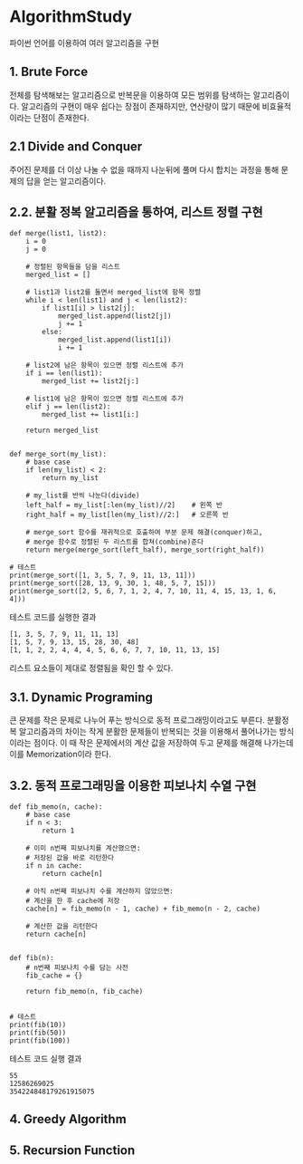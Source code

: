 # AlgorithmStudy
파이썬 언어를 이용하여 여러 알고리즘을 구현

## 1. Brute Force
전체를 탐색해보는 알고리즘으로 반복문을 이용하여 모든 범위를 탐색하는 알고리즘이다.
알고리즘의 구현이 매우 쉽다는 장점이 존재하지만, 연산량이 많기 때문에 비효율적이라는 단점이 존재한다.
## 2.1 Divide and Conquer
주어진 문제를 더 이상 나눌 수 없을 때까지 나눈뒤에 풀며 다시 합치는 과정을 통해 문제의 답을 얻는 알고리즘이다.

## 2.2. 분활 정복 알고리즘을 통하여, 리스트 정렬 구현
```
def merge(list1, list2):
    i = 0
    j = 0

    # 정렬된 항목들을 담을 리스트
    merged_list = []

    # list1과 list2를 돌면서 merged_list에 항목 정렬
    while i < len(list1) and j < len(list2):
        if list1[i] > list2[j]:
            merged_list.append(list2[j])
            j += 1
        else:
            merged_list.append(list1[i])
            i += 1

    # list2에 남은 항목이 있으면 정렬 리스트에 추가
    if i == len(list1):
        merged_list += list2[j:]

    # list1에 남은 항목이 있으면 정렬 리스트에 추가
    elif j == len(list2):
        merged_list += list1[i:]

    return merged_list


def merge_sort(my_list):
    # base case
    if len(my_list) < 2:
        return my_list

    # my_list를 반씩 나눈다(divide)
    left_half = my_list[:len(my_list)//2]    # 왼쪽 반
    right_half = my_list[len(my_list)//2:]   # 오른쪽 반

    # merge_sort 함수를 재귀적으로 호출하여 부분 문제 해결(conquer)하고,
    # merge 함수로 정렬된 두 리스트를 합쳐(combine)준다
    return merge(merge_sort(left_half), merge_sort(right_half))

# 테스트
print(merge_sort([1, 3, 5, 7, 9, 11, 13, 11]))
print(merge_sort([28, 13, 9, 30, 1, 48, 5, 7, 15]))
print(merge_sort([2, 5, 6, 7, 1, 2, 4, 7, 10, 11, 4, 15, 13, 1, 6, 4]))
```
테스트 코드를 실행한 결과
```
[1, 3, 5, 7, 9, 11, 11, 13]
[1, 5, 7, 9, 13, 15, 28, 30, 48]
[1, 1, 2, 2, 4, 4, 4, 5, 6, 6, 7, 7, 10, 11, 13, 15]
```
리스트 요소들이 제대로 정렬됨을 확인 할 수 있다.
## 3.1. Dynamic Programing
큰 문제를 작은 문제로 나누어 푸는 방식으로 동적 프로그래밍이라고도 부른다. 분활정복 알고리즘과의 차이는 작게 분활한 문제들이 반복되는 것을 이용해서 풀어나가는 방식이라는 점이다. 이 때 작은 문제에서의 계산 값을 저장하여 두고 문제를 해결해 나가는데 이를 Memorization이라 한다.

## 3.2. 동적 프로그래밍을 이용한 피보나치 수열 구현
```
def fib_memo(n, cache):
    # base case
    if n < 3:
        return 1

    # 이미 n번째 피보나치를 계산했으면:
    # 저장된 값을 바로 리턴한다
    if n in cache:
        return cache[n]

    # 아직 n번째 피보나치 수를 계산하지 않았으면:
    # 계산을 한 후 cache에 저장
    cache[n] = fib_memo(n - 1, cache) + fib_memo(n - 2, cache)

    # 계산한 값을 리턴한다
    return cache[n]


def fib(n):
    # n번째 피보나치 수를 담는 사전
    fib_cache = {}

    return fib_memo(n, fib_cache)


# 테스트
print(fib(10))
print(fib(50))
print(fib(100))
```
테스트 코드 실행 결과
```
55
12586269025
354224848179261915075
```

## 4. Greedy Algorithm

## 5. Recursion Function
